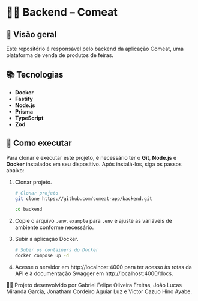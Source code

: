 # 👩‍💻 Backend – Comeat


## 🎯 Visão geral

Este repositório é responsável pelo backend da aplicação Comeat, uma plataforma de venda de produtos de feiras.


## 📚 Tecnologias

- **Docker**
- **Fastify**
- **Node.js**
- **Prisma**
- **TypeScript**
- **Zod**


## 🚀 Como executar

Para clonar e executar este projeto, é necessário ter o **Git**, **Node.js** e **Docker** instalados em seu dispositivo. Após instalá-los, siga os passos abaixo:

1. Clonar projeto.

   ```bash
   # Clonar projeto
   git clone https://github.com/comeat-app/backend.git

   cd backend
   ```

2. Copie o arquivo `.env.example` para `.env` e ajuste as variáveis de ambiente conforme necessário.
3. Subir a aplicação Docker.

   ```bash
   # Subir os containers do Docker
   docker compose up -d
   ```

4. Acesse o servidor em http://localhost:4000 para ter acesso às rotas da API e à documentação Swagger em http://localhost:4000/docs.


👨‍💻 Projeto desenvolvido por Gabriel Felipe Oliveira Freitas, João Lucas Miranda Garcia, Jonatham Cordeiro Aguiar Luz e Victor Cazuo Hino Ayabe.